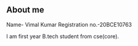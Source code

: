 ## About me

Name- Vimal Kumar
Registration no.-20BCE10763

I am first year B.tech student from cse(core). 
